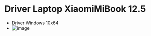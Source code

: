 # Driver Laptop XiaomiMiBook 12.5
  - Driver Windows 10x64
  - ![image](https://github.com/BsNgChiThanh/DriverLaptopXiaomiMiBook12.5/assets/82578024/7cc64f3d-6b30-4b6a-a4fd-73f0567b58d2)
